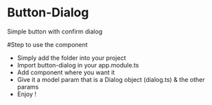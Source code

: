 # Button-Dialog
Simple button with confirm dialog

#Step to use the component
* Simply add the folder into your project
* Import button-dialog in your app.module.ts
* Add component where you want it
* Give it a model param that is a Dialog object (dialog.ts) & the other params
* Enjoy !
